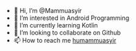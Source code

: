 - 👋 Hi, I’m @Mammuasyir
- 👀 I’m interested in Android Programming
- 🌱 I’m currently learning Kotlin
- 💞️ I’m looking to collaborate on Github
- 📫 How to reach me [humammuasyir](https://www.instagram.com/humammuasyir/)
<!---
Mammuasyir/Mammuasyir is a ✨ special ✨ repository because its `README.md` (this file) appears on your GitHub profile.
You can click the Preview link to take a look at your changes.
--->
